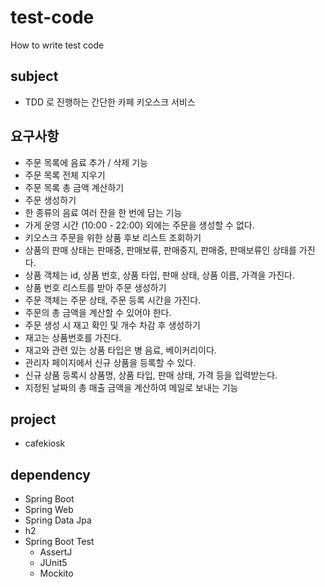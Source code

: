 # test-code
How to write test code

## subject
- TDD 로 진행하는 간단한 카페 키오스크 서비스

## 요구사항
- 주문 목록에 음료 추가 / 삭제 기능
- 주문 목록 전체 지우기
- 주문 목록 총 금액 계산하기
- 주문 생성하기
- 한 종류의 음료 여러 잔을 한 번에 담는 기능
- 가게 운영 시간 (10:00 - 22:00) 외에는 주문을 생성할 수 없다.
- 키오스크 주문을 위한 상품 후보 리스트 조회하기
- 상품의 판매 상태는 판매중, 판매보류, 판매중지, 판매중, 판매보류인 상태를 가진다.
- 상품 객체는 id, 상품 번호, 상품 타입, 판매 상태, 상품 이름, 가격을 가진다.
- 상품 번호 리스트를 받아 주문 생성하기
- 주문 객체는 주문 상태, 주문 등록 시간을 가진다.
- 주문의 총 금액을 계산할 수 있어야 한다.
- 주문 생성 시 재고 확인 및 개수 차감 후 생성하기
- 재고는 상품번호를 가진다.
- 재고와 관련 있는 상품 타입은 병 음료, 베이커리이다.
- 관리자 페이지에서 신규 상품을 등록할 수 있다.
- 신규 상품 등록시 상품명, 상품 타입, 판매 상태, 가격 등을 입력받는다.
- 지정된 날짜의 총 매출 금액을 계산하여 메일로 보내는 기능

## project
- cafekiosk

## dependency
- Spring Boot
- Spring Web
- Spring Data Jpa
- h2
- Spring Boot Test
  - AssertJ
  - JUnit5
  - Mockito
